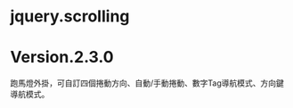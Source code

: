 jquery.scrolling
================
Version.2.3.0
================

跑馬燈外掛，可自訂四個捲動方向、自動/手動捲動、數字Tag導航模式、方向鍵導航模式。
